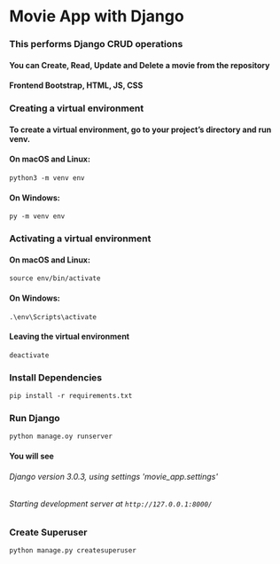 # Movie App with Django

### This performs Django CRUD operations
#### You can Create, Read, Update and Delete a movie from the repository
#### Frontend Bootstrap, HTML, JS, CSS

### Creating a virtual environment
#### To create a virtual environment, go to your project’s directory and run venv. 
#### On macOS and Linux:

`python3 -m venv env`

#### On Windows:

`py -m venv env`

### Activating a virtual environment

#### On macOS and Linux:

`source env/bin/activate`

#### On Windows:

`.\env\Scripts\activate`


#### Leaving the virtual environment
`deactivate`

### Install Dependencies
`pip install -r requirements.txt`

### Run Django
`python manage.oy runserver`
#### You will see
###### Django version 3.0.3, using settings 'movie_app.settings'
###### Starting development server at `http://127.0.0.1:8000/`


### Create Superuser
`python manage.py createsuperuser`

